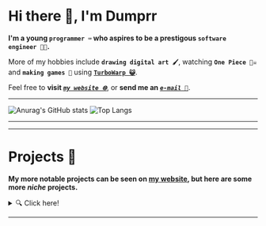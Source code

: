 

# Hi there 👋, I'm Dumprr

**I'm a young `programmer ⌨️` who aspires to be a prestigous `software engineer 👨‍💻`.**

More of my hobbies include **`drawing digital art 🖌️`**, watching **`One Piece 🏴‍☠️`** and **`making games 👾`** using [**`TurboWarp 😺`**](https://turbowarp.org/). 

Feel free to **visit *[`my website 🌐`](https://dumprr.github.io/)***, or **send me an *[`e-mail 📧`](mailto:duhhhmprr@proton.me)***.

---

![Anurag's GitHub stats](https://github-readme-stats.vercel.app/api?username=dumprr&show_icons=true&theme=tokyonight&line_height=28&hide_border=true)
![Top Langs](https://github-readme-stats.vercel.app/api/top-langs/?username=dumprr&layout=donut&theme=tokyonight&hide_border=true)

---

---
# Projects 🧰
**My more notable projects can be seen on [my website](https://dumprr.github.io/), but here are some more *niche* projects.**
<details>
  <summary> 🔍 Click here!</summary><br>

[**`TubeOffloader`**](https://github.com/dumprr/TubeOffloader), a (scuffed) YouTube video downloader made in Python

[**`Ex(py)riments`**](https://github.com/dumprr/Ex-Py-riments), a bunch of little gadgets made in Python 

[**`Trudare`**](https://github.com/dumprr/Trudare), a truth or dare discord bot (unfinished)


ALSO...
![I made this cat](https://piskel-imgstore-b.appspot.com/img/15703b17-3ec6-11ee-882d-fd9c21749db8.gif) <--- I animated that!

</details>


---
